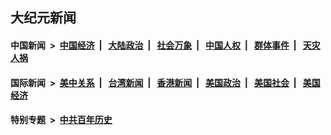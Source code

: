 ## 大纪元新闻

#### 中国新闻 &nbsp;>&nbsp; [中国经济](indexes/ncid283/README.md?08010045) &nbsp;| &nbsp; [大陆政治](indexes/ncid277/README.md?08010045) &nbsp;| &nbsp; [社会万象](indexes/ncid282/README.md?08010045) &nbsp;| &nbsp; [中国人权](indexes/ncid278/README.md?08010045) &nbsp;| &nbsp; [群体事件](indexes/ncid279/README.md?08010045) &nbsp;| &nbsp; [天灾人祸](indexes/ncid280/README.md?08010045)

#### 国际新闻 &nbsp;>&nbsp; [美中关系](indexes/nf1412576/README.md?08010045) &nbsp;| &nbsp; [台湾新闻](indexes/ncid1349361/README.md?08010045) &nbsp;| &nbsp; [香港新闻](indexes/ncid1349362/README.md?08010045) &nbsp;| &nbsp; [美国政治](indexes/ncid1078159/README.md?08010045) &nbsp;| &nbsp; [美国社会](indexes/ncid1078160/README.md?08010045) &nbsp;| &nbsp; [美国经济](indexes/ncid1078158/README.md?08010045)

#### 特别专题 &nbsp;>&nbsp; [中共百年历史](https://github.com/epoch-news/epoch-special/blob/master/README.md?08010045)  
